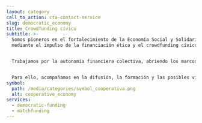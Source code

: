 ```yaml
---
layout: category
call_to_action: cta-contact-service
slug: democratic_economy
title: Crowdfunding cívico
subtitle: >-
  Somos pioneros en el fortalecimiento de la Economía Social y Solidaria
  mediante el impulso de la financiación ética y el crowdfunding cívico. 


  Trabajamos por la autonomía financiera colectiva, abriendo los marcos de colaboración entre proyectos ciudadanos y las instituciones públicas y privadas. 


  Para ello, acompañamos en la difusión, la formación y las posibles vías de financiación a todas aquellas iniciativas que trabajen por la inclusión, el reconocimiento y el fomento de la autonomía, tanto personal como colectiva.
symbol:
  path: /media/categories/symbol_cooperativa.png
  alt: cooperative_economy
services:
  - democratic-funding
  - matchfunding
---
```

